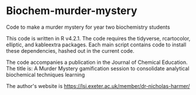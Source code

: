 # Biochem-murder-mystery
Code to make a murder mystery for year two biochemistry students

This code is written in R v4.2.1. The code requires the tidyverse, rcartocolor, elliptic, and kableextra packages.
Each main script contains code to install these dependencies, hashed out in the current code.

The code accompanies a publication in the Journal of Chemical Education.
The title is: A Murder Mystery gamification session to consolidate analytical biochemical techniques learning 

The author's website is https://lsi.exeter.ac.uk/member/dr-nicholas-harmer/
